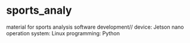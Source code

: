 # sports_analy
material for sports analysis software development//
device: Jetson nano
operation system: Linux
programming: Python
